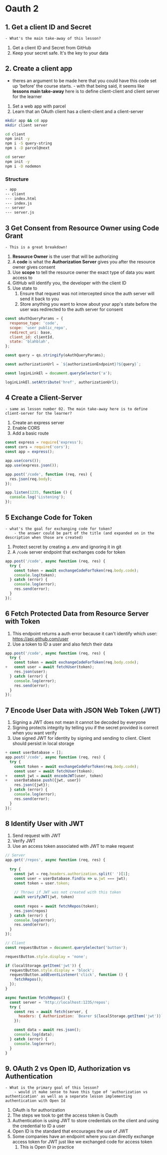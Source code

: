 # Oauth 2


## 1. Get a client ID and Secret
    - What's the main take-away of this lesson?

1. Get a client ID and Secret from GitHub
1. Keep your secret safe. It's the key to your data

## 2. Create a client app
   - theres an argument to be made here that you could have this code set up 'before' the course starts.
    - with that being said, it seems like **lessons main take-away** here is to define client-client and client server for the learner 
 
1. Set a web app with parcel
1. Learn that an OAuth client has a client-client and a client-server

```bash
mkdir app && cd app
mkdir client server

cd client
npm init -y
npm i -S query-string
npm i -D parcel@next

cd server
npm init -y
npm i -D nodemon
```

### Structure

```bash
- app
-- client
--- index.html
--- index.js
-- server 
--- server.js
```

## 3 Get Consent from Resource Owner using Code Grant
    - This is a great breakdown!

1. **Resource Owner** is the user that will be authorizing
1. A **code** is what the **Authorization Server** gives you after the resource owner gives consent
1. Use **scope** to tell the resource owner the exact type of data you want access to
1. GitHub will identify you, the developer with the client ID
1. Use state to
    1. Ensure that request was not intercepted since the auth server will send it back to you
    1. Store anything you want to know about your app's state before the user was redirected to the auth server for consent


```javascript
const oAuthQueryParams = {
  response_type: 'code',
  scope: 'user public_repo',
  redirect_uri: base,
  client_id: clientId,
  state: 'blahblah',
};

const query = qs.stringify(oAuthQueryParams);

const authorizationUrl = `${authorizationEndpoint}?${query}`;

const loginLinkEl = document.querySelector('a');

loginLinkEl.setAttribute('href', authorizationUrl);
```


## 4 Create a Client-Server
    - same as lesson number 02. The main take-away here is to define client-server for the learner? 

1. Create an express server
1. Enable CORS
1. Add a basic route

```js
const express = require('express');
const cors = require('cors');
const app = express();

app.use(cors());
app.use(express.json());

app.post('/code', function (req, res) {
  res.json(req.body);
});

app.listen(1235, function () {
  console.log('Listening');
});

```


## 5 Exchange Code for Token
    - what's the goal for exchanging code for token? 
        - the answer could be part of the title (and expanded on in the description when those are created) 

1. Protect secret by creating a .env and ignoring it in git
1. A `/code` server endpoint that exchanges code for token

```js
app.post('/code', async function (req, res) {
  try {
    const token = await exchangeCodeForToken(req.body.code);
    console.log(token);
  } catch (error) {
    console.log(error);
    res.send(error);
  }
});
```

## 6 Fetch Protected Data from Resource Server with Token

1. This endpoint returns a auth error because it can't identify which user: https://api.github.com/user
1. Use a token to ID a user and also fetch their data

```js
app.post('/code', async function (req, res) {
  try {
    const token = await exchangeCodeForToken(req.body.code);
+   const user = await fetchUser(token);
    res.json(user);
  } catch (error) {
    console.log(error);
    res.send(error);
  }
});
```

## 7 Encode User Data with JSON Web Token (JWT)

1. Signing a JWT does not mean it cannot be decoded by everyone
1. Signing protects integrity by telling you if the secret provided is correct when you want verify
1. Use signed JWT for identity by signing and sending to client. Client should persist in local storage

```javascript
+ const userDatabase = [];
app.post('/code', async function (req, res) {
  try {
    const token = await exchangeCodeForToken(req.body.code);
    const user = await fetchUser(token);
+   const jwt = await encodeJWT(user, token)
+   userDatabase.push({jwt, user})
    res.json({jwt});
  } catch (error) {
    console.log(error);
    res.send(error);
  }
});
```

## 8 Identify User with JWT

1. Send request with JWT
1. Verify JWT
1. Use an access token associated with JWT to make request

```js
// Server
app.get('/repos', async function (req, res) {
  
  try {
    const jwt = req.headers.authorization.split(' ')[1];
    const user = userDatabase.find(u => u.jwt === jwt);
    const token = user.token;
    
    // Throws if JWT was not created with this token
    await verifyJWT(jwt, token)
  
    const repos = await fetchRepos(token);
    res.json(repos)
  } catch (error) {
    console.log(error);
    res.send(error);
  }
});
```

```js
// Client
const requestButton = document.querySelector('button');

requestButton.style.display = 'none';

if (localStorage.getItem('jwt')) {
  requestButton.style.display = 'block';
  requestButton.addEventListener('click', function () {
    fetchRepos();
  });
}

async function fetchRepos() {
  const server = 'http://localhost:1235/repos';
  try {
    const res = await fetch(server, {
      headers: { Authorization: `Bearer ${localStorage.getItem('jwt')}` },
    });

    const data = await res.json();
    console.log(data);
  } catch (error) {
    console.log(error);
  }
}
```

## 9. OAuth 2 vs Open ID, Authorization vs Authentication
    - What is the primary goal of this lesson?
        - would it make sense to have this type of 'authorization vs authentication' as well as a separate lesson implementing authentication with Open Id 

1. OAuth is for authorization
1. The steps we took to get the access token is Oauth
1. Authentication is using JWT to store credentials on the client and using the credential to ID a user
1. Open ID is the standard that encourages the use of JWT
1. Some companies have an endpoint where you can directly exchange access token for JWT just like we exchanged code for access token
    1. This is Open ID in practice

